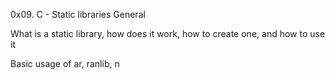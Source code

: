 0x09. C - Static libraries
General

What is a static library, how does it work, how to create one, and how to use it

Basic usage of ar, ranlib, n
